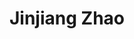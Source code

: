 ---
layout: member
category: student
title: Jinjiang  Zhao
image: jingjiangzhang.jpg
role: M.S. Student
permalink: 'team/jinjiangzhao'
education:
 - School of Transportation, Southeast University, Master, 2023.09-2026.06 (expected)
 - School of Traffic Engineering, Jilin University,  Bachelor's, 2018.09-2022.06
---